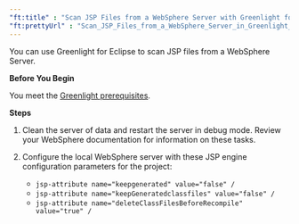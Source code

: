 ```yaml
---
"ft:title" : "Scan JSP Files from a WebSphere Server with Greenlight for Eclipse"
"ft:prettyUrl" : "Scan_JSP_Files_from_a_WebSphere_Server_in_Greenlight_for_Eclipse"
---
```

You can use Greenlight for Eclipse to scan JSP files from a WebSphere Server.

<p font-size="13pt"><b>Before You Begin</b></p>

You meet the [Greenlight prerequisites](https://docs.veracode.com/r/Meet_Veracode_Greenlight_Prerequisites).

<p font-size="13pt"><b>Steps</b></p>

1.  Clean the server of data and restart the server in debug mode. Review your WebSphere documentation for information on these tasks.

2.  Configure the local WebSphere server with these JSP engine configuration parameters for the project:
    
    - `jsp-attribute name="keepgenerated" value="false" /`
    - `jsp-attribute name="keepGeneratedclassfiles" value="false" /`
    - `jsp-attribute name="deleteClassFilesBeforeRecompile" value="true" /`